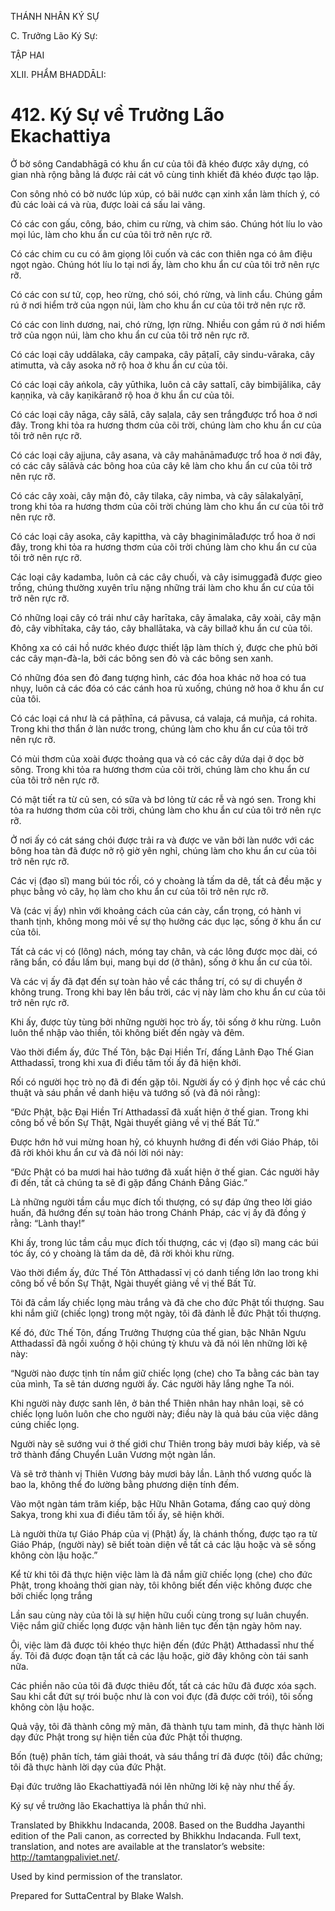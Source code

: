 THÁNH NHÂN KÝ SỰ

C. Trưởng Lão Ký Sự:

TẬP HAI

XLII. PHẨM BHADDĀLI:

# 412\. Ký Sự về Trưởng Lão Ekachattiya

Ở bờ sông Candabhāgā có khu ẩn cư của tôi đã khéo được xây dựng, có gian nhà rộng bằng lá được rải cát vô cùng tinh khiết đã khéo được tạo lập.

Con sông nhỏ có bờ nước lúp xúp, có bãi nước cạn xinh xắn làm thích ý, có đủ các loài cá và rùa, được loài cá sấu lai vãng.

Có các con gấu, công, báo, chim cu rừng, và chim sáo. Chúng hót líu lo vào mọi lúc, làm cho khu ẩn cư của tôi trở nên rực rỡ.

Có các chim cu cu có âm giọng lôi cuốn và các con thiên nga có âm điệu ngọt ngào. Chúng hót líu lo tại nơi ấy, làm cho khu ẩn cư của tôi trở nên rực rỡ.

Có các con sư tử, cọp, heo rừng, chó sói, chó rừng, và linh cẩu. Chúng gầm rú ở nơi hiểm trở của ngọn núi, làm cho khu ẩn cư của tôi trở nên rực rỡ.

Có các con linh dương, nai, chó rừng, lợn rừng. Nhiều con gầm rú ở nơi hiểm trở của ngọn núi, làm cho khu ẩn cư của tôi trở nên rực rỡ.

Có các loại cây uddālaka, cây campaka, cây pāṭalī, cây sindu-vāraka, cây atimutta, và cây asoka nở rộ hoa ở khu ẩn cư của tôi.

Có các loại cây aṅkola, cây yūthika, luôn cả cây sattalī, cây bimbijālika, cây kaṇṇika, và cây kaṇikāranở rộ hoa ở khu ẩn cư của tôi.

Có các loại cây nāga, cây sālā, cây saḷala, cây sen trắngđược trổ hoa ở nơi đây. Trong khi tỏa ra hương thơm của cõi trời, chúng làm cho khu ẩn cư của tôi trở nên rực rỡ.

Có các loại cây ajjuna, cây asana, và cây mahānāmađược trổ hoa ở nơi đây, có các cây sālāvà các bông hoa của cây kê làm cho khu ẩn cư của tôi trở nên rực rỡ.

Có các cây xoài, cây mận đỏ, cây tilaka, cây nimba, và cây sālakalyāṇī, trong khi tỏa ra hương thơm của cõi trời chúng làm cho khu ẩn cư của tôi trở nên rực rỡ.

Có các loại cây asoka, cây kapittha, và cây bhaginimālađược trổ hoa ở nơi đây, trong khi tỏa ra hương thơm của cõi trời chúng làm cho khu ẩn cư của tôi trở nên rực rỡ.

Các loại cây kadamba, luôn cả các cây chuối, và cây isimuggađã được gieo trồng, chúng thường xuyên trĩu nặng những trái làm cho khu ẩn cư của tôi trở nên rực rỡ.

Có những loại cây có trái như cây harītaka, cây āmalaka, cây xoài, cây mận đỏ, cây vibhītaka, cây táo, cây bhallātaka, và cây billaở khu ẩn cư của tôi.

Không xa có cái hồ nước khéo được thiết lập làm thích ý, được che phủ bởi các cây mạn-đà-la, bởi các bông sen đỏ và các bông sen xanh.

Có những đóa sen đỏ đang tượng hình, các đóa hoa khác nở hoa có tua nhụy, luôn cả các đóa có các cánh hoa rủ xuống, chúng nở hoa ở khu ẩn cư của tôi.

Có các loại cá như là cá pāṭhīna, cá pāvusa, cá valaja, cá muñja, cá rohita. Trong khi thơ thẩn ở làn nước trong, chúng làm cho khu ẩn cư của tôi trở nên rực rỡ.

Có mùi thơm của xoài được thoảng qua và có các cây dứa dại ở dọc bờ sông. Trong khi tỏa ra hương thơm của cõi trời, chúng làm cho khu ẩn cư của tôi trở nên rực rỡ.

Có mật tiết ra từ củ sen, có sữa và bơ lỏng từ các rễ và ngó sen. Trong khi tỏa ra hương thơm của cõi trời, chúng làm cho khu ẩn cư của tôi trở nên rực rỡ.

Ở nơi ấy có cát sáng chói được trải ra và được ve vãn bởi làn nước với các bông hoa tàn đã được nở rộ giờ yên nghỉ, chúng làm cho khu ẩn cư của tôi trở nên rực rỡ.

Các vị (đạo sĩ) mang búi tóc rối, có y choàng là tấm da dê, tất cả đều mặc y phục bằng vỏ cây, họ làm cho khu ẩn cư của tôi trở nên rực rỡ.

Và (các vị ấy) nhìn với khoảng cách của cán cày, cẩn trọng, có hành vi thanh tịnh, không mong mỏi về sự thọ hưởng các dục lạc, sống ở khu ẩn cư của tôi.

Tất cả các vị có (lông) nách, móng tay chân, và các lông được mọc dài, có răng bẩn, có đầu lấm bụi, mang bụi dơ (ở thân), sống ở khu ẩn cư của tôi.

Và các vị ấy đã đạt đến sự toàn hảo về các thắng trí, có sự di chuyển ở không trung. Trong khi bay lên bầu trời, các vị này làm cho khu ẩn cư của tôi trở nên rực rỡ.

Khi ấy, được tùy tùng bởi những người học trò ấy, tôi sống ở khu rừng. Luôn luôn thể nhập vào thiền, tôi không biết đến ngày và đêm.

Vào thời điểm ấy, đức Thế Tôn, bậc Đại Hiền Trí, đấng Lãnh Đạo Thế Gian Atthadassī, trong khi xua đi điều tăm tối ấy đã hiện khởi.

Rối có người học trò nọ đã đi đến gặp tôi. Người ấy có ý định học về các chú thuật và sáu phần về danh hiệu và tướng số (và đã nói rằng):

“Đức Phật, bậc Đại Hiền Trí Atthadassī đã xuất hiện ở thế gian. Trong khi công bố về bốn Sự Thật, Ngài thuyết giảng về vị thế Bất Tử.”

Được hớn hở vui mừng hoan hỷ, có khuynh hướng đi đến với Giáo Pháp, tôi đã rời khỏi khu ẩn cư và đã nói lời nói này:

“Đức Phật có ba mươi hai hảo tướng đã xuất hiện ở thế gian. Các người hãy đi đến, tất cả chúng ta sẽ đi gặp đấng Chánh Đẳng Giác.”

Là những người tầm cầu mục đích tối thượng, có sự đáp ứng theo lời giáo huấn, đã hướng đến sự toàn hảo trong Chánh Pháp, các vị ấy đã đồng ý rằng: “Lành thay!”

Khi ấy, trong lúc tầm cầu mục đích tối thượng, các vị (đạo sĩ) mang các búi tóc ấy, có y choàng là tấm da dê, đã rời khỏi khu rừng.

Vào thời điểm ấy, đức Thế Tôn Atthadassī vị có danh tiếng lớn lao trong khi công bố về bốn Sự Thật, Ngài thuyết giảng về vị thế Bất Tử.

Tôi đã cầm lấy chiếc lọng màu trắng và đã che cho đức Phật tối thượng. Sau khi nắm giữ (chiếc lọng) trong một ngày, tôi đã đảnh lễ đức Phật tối thượng.

Kế đó, đức Thế Tôn, đấng Trưởng Thượng của thế gian, bậc Nhân Ngưu Atthadassī đã ngồi xuống ở hội chúng tỳ khưu và đã nói lên những lời kệ này:

“Người nào được tịnh tín nắm giữ chiếc lọng (che) cho Ta bằng các bàn tay của mình, Ta sẽ tán dương người ấy. Các người hãy lắng nghe Ta nói.

Khi người này được sanh lên, ở bản thể Thiên nhân hay nhân loại, sẽ có chiếc lọng luôn luôn che cho người này; điều này là quả báu của việc dâng cúng chiếc lọng.

Người này sẽ sướng vui ở thế giới chư Thiên trong bảy mươi bảy kiếp, và sẽ trở thành đấng Chuyển Luân Vương một ngàn lần.

Và sẽ trở thành vị Thiên Vương bảy mươi bảy lần. Lãnh thổ vương quốc là bao la, không thể đo lường bằng phương diện tính đếm.

Vào một ngàn tám trăm kiếp, bậc Hữu Nhãn Gotama, đấng cao quý dòng Sakya, trong khi xua đi điều tăm tối ấy, sẽ hiện khởi.

Là người thừa tự Giáo Pháp của vị (Phật) ấy, là chánh thống, được tạo ra từ Giáo Pháp, (người này) sẽ biết toàn diện về tất cả các lậu hoặc và sẽ sống không còn lậu hoặc.”

Kể từ khi tôi đã thực hiện việc làm là đã nắm giữ chiếc lọng (che) cho đức Phật, trong khoảng thời gian này, tôi không biết đến việc không được che bởi chiếc lọng trắng

Lần sau cùng này của tôi là sự hiện hữu cuối cùng trong sự luân chuyển. Việc nắm giữ chiếc lọng được vận hành liên tục đến tận ngày hôm nay.

Ôi, việc làm đã được tôi khéo thực hiện đến (đức Phật) Atthadassī như thế ấy. Tôi đã được đoạn tận tất cả các lậu hoặc, giờ đây không còn tái sanh nữa.

Các phiền não của tôi đã được thiêu đốt, tất cả các hữu đã được xóa sạch. Sau khi cắt đứt sự trói buộc như là con voi đực (đã được cởi trói), tôi sống không còn lậu hoặc.

Quả vậy, tôi đã thành công mỹ mãn, đã thành tựu tam minh, đã thực hành lời dạy đức Phật trong sự hiện tiền của đức Phật tối thượng.

Bốn (tuệ) phân tích, tám giải thoát, và sáu thắng trí đã được (tôi) đắc chứng; tôi đã thực hành lời dạy của đức Phật.

Đại đức trưởng lão Ekachattiyađã nói lên những lời kệ này như thế ấy.

Ký sự về trưởng lão Ekachattiya là phần thứ nhì.

Translated by Bhikkhu Indacanda, 2008. Based on the Buddha Jayanthi edition of the Pali canon, as corrected by Bhikkhu Indacanda. Full text, translation, and notes are available at the translator’s website: http://tamtangpaliviet.net/.

Used by kind permission of the translator.

Prepared for SuttaCentral by Blake Walsh.